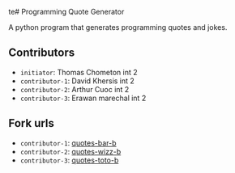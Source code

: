 te# Programming Quote Generator

A python program that generates programming quotes and jokes.

## Contributors
- `initiator`: Thomas Chometon int 2
- `contributor-1`: David Khersis int 2
- `contributor-2`: Arthur Cuoc int 2
- `contributor-3`: Erawan marechal int 2

## Fork urls
- `contributor-1`: [quotes-bar-b](url-1)
- `contributor-2`: [quotes-wizz-b](url-2)
- `contributor-3`: [quotes-toto-b](url-3)